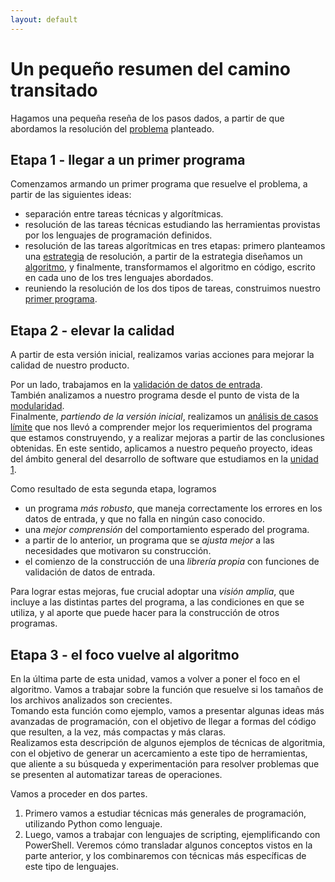 ```yaml
---
layout: default
---
```


# Un pequeño resumen del camino transitado

Hagamos una pequeña reseña de los pasos dados, a partir de que abordamos la resolución del [problema](../desafio-enunciado) planteado.


## Etapa 1 - llegar a un primer programa
Comenzamos armando un primer programa que resuelve el problema, a partir de las siguientes ideas:
- separación entre tareas técnicas y algorítmicas.
- resolución de las tareas técnicas estudiando las herramientas provistas por los lenguajes de programación definidos.
- resolución de las tareas algorítmicas en tres etapas: primero planteamos una [estrategia](../resolvamos/estrategia) de resolución, a partir de la estrategia diseñamos un [algoritmo](../resolvamos/algoritmo), y finalmente, transformamos el algoritmo en código, escrito en cada uno de los tres lenguajes abordados.
- reuniendo la resolución de los dos tipos de tareas, construimos nuestro [primer programa](../resolvamos/primer-programa).


## Etapa 2 - elevar la calidad
A partir de esta versión inicial, realizamos varias acciones para mejorar la calidad de nuestro producto. 

Por un lado, trabajamos en la [validación de datos de entrada](./validacion-datos-entrada).  
También analizamos a nuestro programa desde el punto de vista de la [modularidad](../resolvamos/modularidad-primeras-ideas).  
Finalmente, _partiendo de la versión inicial_, realizamos un [análisis de casos límite](./casos-limite) que nos llevó a comprender mejor los requerimientos del programa que estamos construyendo, y a realizar mejoras a partir de las conclusiones obtenidas. En este sentido, aplicamos a nuestro pequeño proyecto, ideas del ámbito general del desarrollo de software que estudiamos en la [unidad 1](../../programacion-a-desarrollo/programacion-a-desarrollo.index).

Como resultado de esta segunda etapa, logramos
- un programa _más robusto_, que maneja correctamente los errores en los datos de entrada, y que no falla en ningún caso conocido.
- una _mejor comprensión_ del comportamiento esperado del programa.
- a partir de lo anterior, un programa que se _ajusta mejor_ a las necesidades que motivaron su construcción.
- el comienzo de la construcción de una _librería propia_ con funciones de validación de datos de entrada.

Para lograr estas mejoras, fue crucial adoptar una _visión amplia_, que incluye a las distintas partes del programa, a las condiciones en que se utiliza, y al aporte que puede hacer para la construcción de otros programas.


## Etapa 3 - el foco vuelve al algoritmo
En la última parte de esta unidad, vamos a volver a poner el foco en el algoritmo. Vamos a trabajar sobre la función que resuelve si los tamaños de los archivos analizados son crecientes.  
Tomando esta función como ejemplo, vamos a presentar algunas ideas más avanzadas de programación, con el objetivo de llegar a formas del código que resulten, a la vez, más compactas y más claras.  
Realizamos esta descripción de algunos ejemplos de técnicas de algoritmia, con el objetivo de generar un acercamiento a este tipo de herramientas, que aliente a su búsqueda y experimentación para resolver problemas que se presenten al automatizar tareas de operaciones. 

Vamos a proceder en dos partes.
1. Primero vamos a estudiar técnicas más generales de programación, utilizando Python como lenguaje.
1. Luego, vamos a trabajar con lenguajes de scripting, ejemplificando con PowerShell. Veremos cómo transladar algunos conceptos vistos en la parte anterior, y los combinaremos con técnicas más específicas de este tipo de lenguajes.




